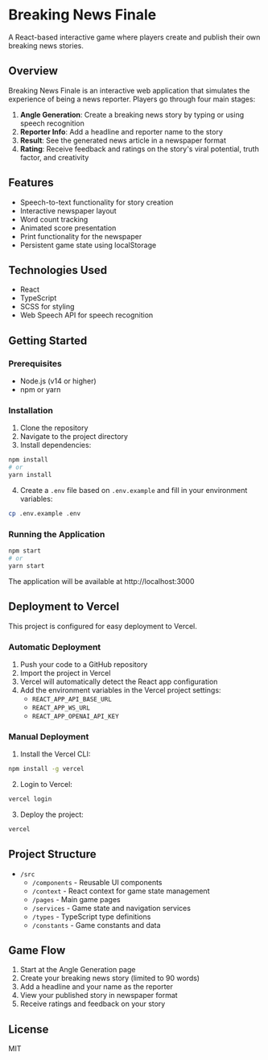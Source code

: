 # Breaking News Finale

A React-based interactive game where players create and publish their own breaking news stories.

## Overview

Breaking News Finale is an interactive web application that simulates the experience of being a news reporter. Players go through four main stages:

1. **Angle Generation**: Create a breaking news story by typing or using speech recognition
2. **Reporter Info**: Add a headline and reporter name to the story
3. **Result**: See the generated news article in a newspaper format
4. **Rating**: Receive feedback and ratings on the story's viral potential, truth factor, and creativity

## Features

- Speech-to-text functionality for story creation
- Interactive newspaper layout
- Word count tracking
- Animated score presentation
- Print functionality for the newspaper
- Persistent game state using localStorage

## Technologies Used

- React
- TypeScript
- SCSS for styling
- Web Speech API for speech recognition

## Getting Started

### Prerequisites

- Node.js (v14 or higher)
- npm or yarn

### Installation

1. Clone the repository
2. Navigate to the project directory
3. Install dependencies:

```bash
npm install
# or
yarn install
```

4. Create a `.env` file based on `.env.example` and fill in your environment variables:

```bash
cp .env.example .env
```

### Running the Application

```bash
npm start
# or
yarn start
```

The application will be available at http://localhost:3000

## Deployment to Vercel

This project is configured for easy deployment to Vercel.

### Automatic Deployment

1. Push your code to a GitHub repository
2. Import the project in Vercel
3. Vercel will automatically detect the React app configuration
4. Add the environment variables in the Vercel project settings:
   - `REACT_APP_API_BASE_URL`
   - `REACT_APP_WS_URL`
   - `REACT_APP_OPENAI_API_KEY`

### Manual Deployment

1. Install the Vercel CLI:

```bash
npm install -g vercel
```

2. Login to Vercel:

```bash
vercel login
```

3. Deploy the project:

```bash
vercel
```

## Project Structure

- `/src`
  - `/components` - Reusable UI components
  - `/context` - React context for game state management
  - `/pages` - Main game pages
  - `/services` - Game state and navigation services
  - `/types` - TypeScript type definitions
  - `/constants` - Game constants and data

## Game Flow

1. Start at the Angle Generation page
2. Create your breaking news story (limited to 90 words)
3. Add a headline and your name as the reporter
4. View your published story in newspaper format
5. Receive ratings and feedback on your story

## License

MIT
